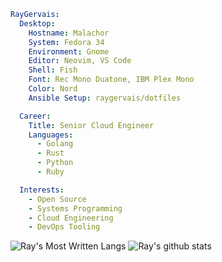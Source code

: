 <!--
**raygervais/raygervais** is a ✨ _special_ ✨ repository because its `README.md` (this file) appears on your GitHub profile.

Here are some ideas to get you started:

- 🔭 I’m currently working on ...
- 🌱 I’m currently learning ...
- 👯 I’m looking to collaborate on ...
- 🤔 I’m looking for help with ...
- 💬 Ask me about ...
- 📫 How to reach me: ...
- 😄 Pronouns: ...
- ⚡ Fun fact: ...
-->

```yaml
RayGervais:
  Desktop:
    Hostname: Malachor
    System: Fedora 34
    Environment: Gnome
    Editor: Neovim, VS Code
    Shell: Fish
    Font: Rec Mono Duatone, IBM Plex Mono
    Color: Nord
    Ansible Setup: raygervais/dotfiles

  Career:
    Title: Senior Cloud Engineer
    Languages:
      - Golang
      - Rust
      - Python
      - Ruby

  Interests:
    - Open Source
    - Systems Programming
    - Cloud Engineering
    - DevOps Tooling
```

![Ray's Most Written Langs](https://github-readme-stats.vercel.app/api/top-langs/?username=raygervais&hide=html,css,js,javascript,python&theme=nord)
![Ray's github stats](https://github-readme-stats.vercel.app/api?username=raygervais&show_icons=true&count_private=true&line_height=40&theme=nord)

